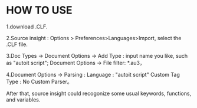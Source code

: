 # HOW TO USE

1.download .CLF.

2.Source insight : Options > Preferences>Languages>Import, select the .CLF file.

3.Doc Types -> Document Options -> Add Type  : input name you like, such as "autoit script"; Document Options -> File filter: *.au3，

4.Document Options -> Parsing :
	Language : "autoit script"
	Custom Tag Type : No Custom Parser。

After that, source insight could recogonize some usual keywords, functions, and variables.
	